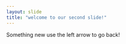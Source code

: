```yaml
---
layout: slide
title: "welcome to our second slide!"
---
```

Something new
use the left arrow to go back!
